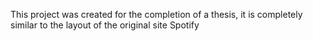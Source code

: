 This project was created for the completion of a thesis, it is completely similar to the layout of the original site Spotify
